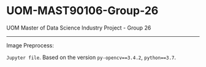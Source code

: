 # UOM-MAST90106-Group-26
UOM Master of Data Science Industry Project - Group 26

---
Image Preprocess:

`Jupyter file`. Based on the version `py-opencv==3.4.2`, `python==3.7`.
